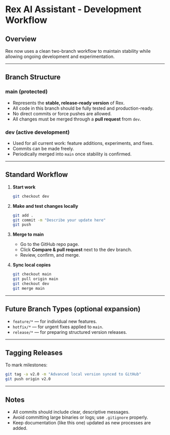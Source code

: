 # Rex AI Assistant - Development Workflow

## Overview
Rex now uses a clean two-branch workflow to maintain stability while allowing ongoing development and experimentation.

---

## Branch Structure

### main (protected)
- Represents the **stable, release-ready version** of Rex.
- All code in this branch should be fully tested and production-ready.
- No direct commits or force pushes are allowed.
- All changes must be merged through a **pull request** from `dev`.

### dev (active development)
- Used for all current work: feature additions, experiments, and fixes.
- Commits can be made freely.
- Periodically merged into `main` once stability is confirmed.

---

## Standard Workflow

1. **Start work**
   ```bash
   git checkout dev
   ```

2. **Make and test changes locally**
   ```bash
   git add .
   git commit -m "Describe your update here"
   git push
   ```

3. **Merge to main**
   - Go to the GitHub repo page.
   - Click **Compare & pull request** next to the dev branch.
   - Review, confirm, and merge.

4. **Sync local copies**
   ```bash
   git checkout main
   git pull origin main
   git checkout dev
   git merge main
   ```

---

## Future Branch Types (optional expansion)
- `feature/*` — for individual new features.
- `hotfix/*` — for urgent fixes applied to `main`.
- `release/*` — for preparing structured version releases.

---

## Tagging Releases
To mark milestones:
```bash
git tag -a v2.0 -m "Advanced local version synced to GitHub"
git push origin v2.0
```

---

## Notes
- All commits should include clear, descriptive messages.
- Avoid committing large binaries or logs; use `.gitignore` properly.
- Keep documentation (like this one) updated as new processes are added.
